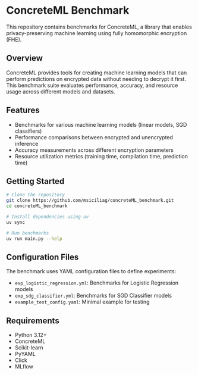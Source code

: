 # ConcreteML Benchmark

This repository contains benchmarks for ConcreteML, a library that enables privacy-preserving machine learning using fully homomorphic encryption (FHE).

## Overview

ConcreteML provides tools for creating machine learning models that can perform predictions on encrypted data without needing to decrypt it first. This benchmark suite evaluates performance, accuracy, and resource usage across different models and datasets.

## Features

- Benchmarks for various machine learning models (linear models, SGD classifiers)
- Performance comparisons between encrypted and unencrypted inference
- Accuracy measurements across different encryption parameters
- Resource utilization metrics (training time, compilation time, prediction time)

## Getting Started

```bash
# Clone the repository
git clone https://github.com/msiciliag/concreteML_benchmark.git
cd concreteML_benchmark

# Install dependencies using uv
uv sync

# Run benchmarks
uv run main.py --help
```

## Configuration Files

The benchmark uses YAML configuration files to define experiments:

- `exp_logistic_regression.yml`: Benchmarks for Logistic Regression models
- `exp_sdg_classifier.yml`: Benchmarks for SGD Classifier models
- `example_test_config.yaml`: Minimal example for testing

## Requirements

- Python 3.12+
- ConcreteML
- Scikit-learn
- PyYAML
- Click
- MLflow